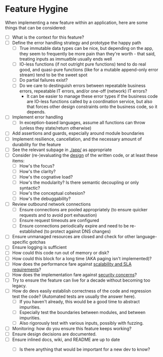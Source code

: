 # Feature Hygine

When implementing a new feature within an application, here are some things that can be
considered:

- [ ] What is the context for this feature?
- [ ] Define the error handling strategy and prototype the happy path
    - [ ] True immutable data types can be nice, but depending on the app, they seem to frequently
    be more pain than they're worth - that said, treating inputs as immuatble usually ends well
    - [ ] IO-less functions (if not outright pure functions) tend to do real good, and quasi-pure
    functions (like for a mutable append-only error stream) tend to be the sweet spot
    - [ ] Do partial failures exist?
    - [ ] Do we care to destinguish errors between repeatable business errors, repeatable IT
    errors, and/or one-off (network) IT errors?
        - It can be easier to manage these error types if the business code are IO-less
        functions called by a coordination service, but also that forces other design
        constraints onto the business code, so it depends.
- [ ] Implement error handling
    - [ ] In exception-based languages, assume all functions can throw (unless they state/return
    otherwise)
- [ ] Add assertions and guards, especially around module boundaries
- [ ] Implement resilience, cancellation, and the necessary amount of durability for the feature
- [ ] See the relevant subpage in [./app/](./app/) as appropriate
- [ ] Consider (re-)evaluating the [design](./design.md) of the written code, or at least these items:
    - [ ] How's the focus?
    - [ ] How's the clarity?
    - [ ] How's the cognative load?
    - [ ] How's the modularity? Is there semantic decoupling or only syntactic?
    - [ ] How's the conceptual cohesion?
    - [ ] How's the debuggability?
- [ ] Review outbound network connections
    - [ ] Ensure connections are pooled appropriately (to ensure quicker requests and to avoid port
    exhaustion)
    - [ ] Ensure request timeouts are configured
    - [ ] Ensure connections periodically expire and need to be re-established (to protect against
    DNS changes)
- [ ] Ensure unmanaged resources are closed and check for other language-specific gotchas
- [ ] Ensure logging is sufficient
- [ ] How could this code run out of memory or disk?
- [ ] How could this block for a long time (AKA paging isn't implemented)?
- [ ] How does the performance fare against [scalability and SLA requirements](./scalabilityAndSla.md)?
- [ ] How does the implementation fare against [security concerns](./security.md)?
- [ ] Try to ensure the feature can live for a decade without becoming too legacy.
- [ ] How do devs easily establish correctness of the code and regression test the code? (Automated
tests are usually the answer here).
    - [ ] If you haven't already, this would be a good time to abstract impurities.
    - [ ] Especially test the boundaries between modules, and between impurities.
    - [ ] Also rigorously test with various inputs, possibly with fuzzing.
- [ ] Monitoring: how do you ensure this feature keeps working?
- [ ] Ensure design decisions are documented.
- [ ] Ensure inlined docs, wiki, and README are up to date
    - [ ] Is there anything that would be important for a new dev to know?

